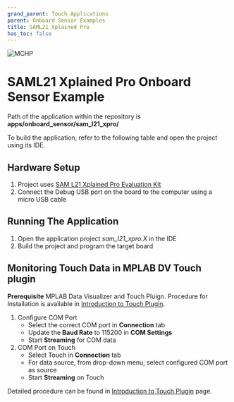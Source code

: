 ```yaml
---
grand_parent: Touch Applications
parent: Onboard Sensor Examples
title: SAML21 Xplained Pro
has_toc: false
---
```


![MCHP](https://www.microchip.com/ResourcePackages/Microchip/assets/dist/images/logo.png)

# SAML21 Xplained Pro Onboard Sensor Example

Path of the application within the repository is **apps/onboard_sensor/sam_l21_xpro/**

To build the application, refer to the following table and open the project using its IDE.

## Hardware Setup

1. Project uses [SAM L21 Xplained Pro Evaluation Kit](https://www.microchip.com/DevelopmentTools/ProductDetails/PartNO/ATSAML21-XPRO-B)
2. Connect the Debug USB port on the board to the computer using a micro USB cable

## Running The Application

1. Open the application project _sam_l21_xpro.X_ in the IDE
2. Build the project and program the target board

## Monitoring Touch Data in MPLAB DV Touch plugin

**Prerequisite**
MPLAB Data Visualizer and Touch Pluign. Procedure for Installation is available in [Introduction to Touch Plugin](https://microchipdeveloper.com/touch:introduction-to-touch-plugin).

1. Configure COM Port
   - Select the correct COM port in **Connection** tab
   - Update the **Baud Rate** to 115200 in **COM Settings**
   - Start **Streaming** for COM data
2. COM Port on Touch
   - Select Touch in **Connection** tab
   - For data source, from drop-down menu, select configured COM port as source
   - Start **Streaming** on Touch

Detailed procedure can be found in [Introduction to Touch Plugin](https://microchipdeveloper.com/touch:introduction-to-touch-plugin) page.

